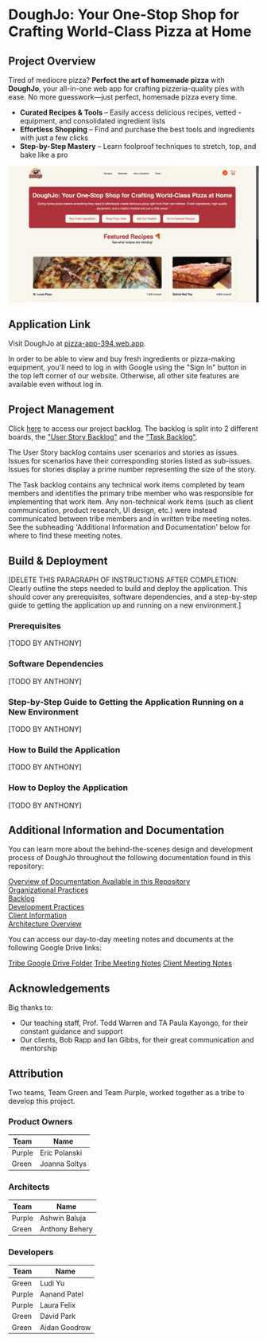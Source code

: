 # DoughJo: Your One-Stop Shop for Crafting World-Class Pizza at Home

## Project Overview
Tired of mediocre pizza? **Perfect the art of homemade pizza** with **DoughJo**, your all-in-one web app for crafting pizzeria-quality pies with ease. No more guesswork—just perfect, homemade pizza every time. 
- **Curated Recipes & Tools** – Easily access delicious recipes, vetted - equipment, and consolidated ingredient lists
- **Effortless Shopping** – Find and purchase the best tools and ingredients with just a few clicks
- **Step-by-Step Mastery** – Learn foolproof techniques to stretch, top, and bake like a pro

![Screenshot of DoughJo home page](pizza/public/ui/DoughJo-Home-Page-Screenshot.png)

## Application Link
Visit DoughJo at [pizza-app-394.web.app](https://pizza-app-394.web.app/). 

In order to be able to view and buy fresh ingredients or pizza-making equipment, you'll need to log in with Google using the "Sign In" button in the top left corner of our website. Otherwise, all other site features are available even without log in.

## Project Management
Click [here](https://github.com/orgs/NU394-s2025TTh/projects/6/views/1) to access our project backlog. The backlog is split into 2 different boards, the ["User Story Backlog"](https://github.com/orgs/NU394-s2025TTh/projects/6/views/1) and the ["Task Backlog"](https://github.com/orgs/NU394-s2025TTh/projects/6/views/7). 

The User Story backlog contains user scenarios and stories as issues. Issues for scenarios have their corresponding stories listed as sub-issues. Issues for stories display a prime number representing the size of the story.   

The Task backlog contains any technical work items completed by team members and identifies the primary tribe member who was responsible for implementing that work item. Any non-technical work items (such as client communication, product research, UI design, etc.) were instead communicated between tribe members and in written tribe meeting notes. See the subheading 'Additional Information and Documentation' below for where to find these meeting notes. 

## Build & Deployment
[DELETE THIS PARAGRAPH OF INSTRUCTIONS AFTER COMPLETION: Clearly outline the steps needed to build and deploy the application. This should cover any prerequisites, software dependencies, and a step-by-step guide to getting the application up and running on a new environment.]

### Prerequisites
[TODO BY ANTHONY]

### Software Dependencies 
[TODO BY ANTHONY]

### Step-by-Step Guide to Getting the Application Running on a New Environment
[TODO BY ANTHONY]

### How to Build the Application
[TODO BY ANTHONY]

### How to Deploy the Application
[TODO BY ANTHONY]

## Additional Information and Documentation
You can learn more about the behind-the-scenes design and development process of DoughJo throughout the following documentation found in this repository:

[Overview of Documentation Available in this Repository](docs/Home.md)\
[Organizational Practices](docs/Organizational-Practices.md)\
[Backlog](docs/Backlog.md)\
[Development Practices](docs/Development-Practices.md)\
[Client Information](docs/Client-Information.md)\
[Architecture Overview](docs/Architecture-Overview.md)

You can access our day-to-day meeting notes and documents at the following Google Drive links:

[Tribe Google Drive Folder](https://drive.google.com/drive/folders/1_gJ4Z9EAXGhxvh53fvZtDEVC9etsvMdk?usp=sharing)
[Tribe Meeting Notes](https://docs.google.com/document/d/1Uqcr_zaJSmKHLNT8eJ4DopKrVTxgoCXqTyZuMeAjSwU/edit?tab=t.0#heading=h.l8i64pgdxonv)
[Client Meeting Notes](https://drive.google.com/drive/folders/1ECqC5RHikWsLMxAY9um4lr84YafrYQIv?usp=drive_link)

## Acknowledgements
Big thanks to:
- Our teaching staff, Prof. Todd Warren and TA Paula Kayongo, for their constant guidance and support
- Our clients, Bob Rapp and Ian Gibbs, for their great communication and mentorship

## Attribution
Two teams, Team Green and Team Purple, worked together as a tribe to develop this project. 

### Product Owners
| Team   | Name           |
| ------ | -------------- |
| Purple | Eric Polanski  |
| Green  | Joanna Soltys  |

### Architects
| Team   | Name           |
| ------ | -------------- |
| Purple | Ashwin Baluja  |
| Green  | Anthony Behery |

### Developers

| Team   | Name           |
| ------ | -------------- |
| Green  | Ludi Yu        |
| Purple | Aanand Patel   |
| Purple | Laura Felix    |
| Green  | David Park     |
| Green  | Aidan Goodrow  |
